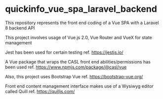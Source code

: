 # quickinfo_vue_spa_laravel_backend

This repository represents the front end coding of a Vue SPA with a Laravel 8 backend API

This project involves usage of Vue.js 2.0, Vue Router and VueX for state management

Jest has been used for certain testing ref. https://jestjs.io/

A Vue package that wraps the CASL front end abilities/permissions has been used ref. https://www.npmjs.com/package/@casl/vue

Also, this project uses Bootstrap Vue ref. https://bootstrap-vue.org/

Front end content management interface makes use of a Wysiwyg editor called Quill ref. https://quilljs.com/
